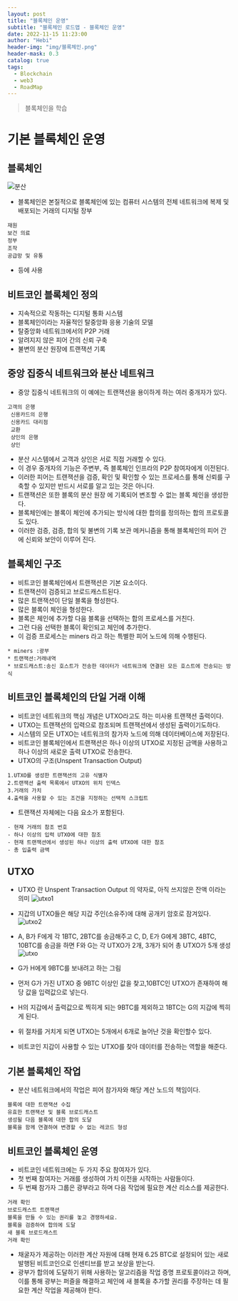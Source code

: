 ```yaml
---
layout: post
title: "블록체인 운영"
subtitle: "블록체인 로드맵 - 블록체인 운영"
date: 2022-11-15 11:23:00
author: "Hebi"
header-img: "img/블록체인.png"
header-mask: 0.3
catalog: true
tags:
  - Blockchain
  - web3
  - RoadMap
---
```


> 블록체인을 학습

# 기본 블록체인 운영

## 블록체인

![분산](https://user-images.githubusercontent.com/88940298/198505483-66075732-c717-417f-9b8e-2f44619071a7.png)

- 블록체인은 본질적으로 블록체인에 있는 컴퓨터 시스템의 전체 네트워크에 복제 및 배포되는 거래의 디지털 장부

```
재원
보건 의료
정부
조작
공급망 및 유통
```

- 등에 사용

## 비트코인 블록체인 정의

- 지속적으로 작동하는 디지털 통화 시스템
- 블록체인이라는 자율적인 탈중앙화 응용 기술의 모델
- 탈중앙화 네트워크에서의 P2P 거래
- 알려지지 않은 피어 간의 신뢰 구축
- 불변의 분산 원장에 트랜잭션 기록

## 중앙 집중식 네트워크와 분산 네트워크

- 중앙 집중식 네트워크의 이 예에는 트랜잭션을 용이하게 하는 여러 중개자가 있다.

```
고객의 은행
 신용카드의 은행
 신용카드 대리점
 교환
 상인의 은행
 상인
```

- 분산 시스템에서 고객과 상인은 서로 직접 거래할 수 있다.
- 이 경우 중개자의 기능은 주변부, 즉 블록체인 인프라의 P2P 참여자에게 이전된다.
- 이러한 피어는 트랜잭션을 검증, 확인 및 확인할 수 있는 프로세스를 통해 신뢰를 구축할 수 있지만 반드시 서로를 알고 있는 것은 아니다.
- 트랜잭션은 또한 블록의 분산 원장 에 기록되어 변조할 수 없는 블록 체인을 생성한다.
- 블록체인에는 블록이 체인에 추가되는 방식에 대한 합의를 정의하는 합의 프로토콜 도 있다.
- 이러한 검증, 검증, 합의 및 불변의 기록 보관 메커니즘을 통해 블록체인의 피어 간에 신뢰와 보안이 이루어 진다.

## 블록체인 구조

- 비트코인 블록체인에서 트랜잭션은 기본 요소이다.
- 트랜잭션이 검증되고 브로드캐스트된다.
- 많은 트랜잭션이 단일 블록을 형성한다.
- 많은 블록이 체인을 형성한다.
- 블록은 체인에 추가할 다음 블록을 선택하는 합의 프로세스를 거친다.
- 그런 다음 선택한 블록이 확인되고 체인에 추가한다.
- 이 검증 프로세스는 miners 라고 하는 특별한 피어 노드에 의해 수행된다.

```
* miners :광부
* 트랜잭션:거래내역
* 브로드캐스트:송신 호스트가 전송한 데이터가 네트워크에 연결된 모든 호스트에 전송되는 방식
```

## 비트코인 블록체인의 단일 거래 이해

- 비트코인 네트워크의 핵심 개념은 UTXO라고도 하는 미사용 트랜잭션 출력이다.
- UTXO는 트랜잭션의 입력으로 참조되며 트랜잭션에서 생성된 출력이기도하다.
- 시스템의 모든 UTXO는 네트워크의 참가자 노드에 의해 데이터베이스에 저장된다.
- 비트코인 블록체인에서 트랜잭션은 하나 이상의 UTXO로 지정된 금액을 사용하고 하나 이상의 새로운 출력 UTXO로 전송한다.
- UTXO의 구조(Unspent Transaction Output)

```
1.UTXO를 생성한 트랜잭션의 고유 식별자
2.트랜잭션 출력 목록에서 UTXO의 위치 인덱스
3.거래의 가치
4.출력을 사용할 수 있는 조건을 지정하는 선택적 스크립트
```

- 트랜잭션 자체에는 다음 요소가 포함된다.

```
- 현재 거래의 참조 번호
- 하나 이상의 입력 UTXO에 대한 참조
- 현재 트랜잭션에서 생성된 하나 이상의 출력 UTXO에 대한 참조
- 총 입출력 금액
```

## UTXO

- UTXO 란 Unspent Transaction Output 의 약자로, 아직 쓰지않은 잔액 이라는 의미
  ![utxo1](https://user-images.githubusercontent.com/88940298/198505562-e9c67a25-b0cb-4fdb-9323-896c5f9cf144.jpeg)

- 지갑의 UTXO들은 해당 지갑 주인(소유주)에 대해 공개키 암호로 잠겨있다.
  ![utxo2](https://user-images.githubusercontent.com/88940298/198505613-d29bf163-1efd-4125-aee8-839875aeb7a6.jpeg)

- A, B가 F에게 각 1BTC, 2BTC를 송금해주고 C, D, E가 G에게 3BTC, 4BTC, 10BTC를 송금을 하면 F와 G는 각 UTXO가 2개, 3개가 되어 총 UTXO가 5개 생성  
  ![utxo](https://user-images.githubusercontent.com/88940298/198505649-4a68d44b-312b-47bd-b199-40e060b811fe.jpeg)

- G가 H에게 9BTC를 보내려고 하는 그림
- 먼저 G가 가진 UTXO 중 9BTC 이상인 값을 찾고,10BTC인 UTXO가 존재하여 해당 값을 입력값으로 넣는다.
- H의 지갑에서 출력값으로 찍히게 되는 9BTC를 제외하고 1BTC는 G의 지갑에 찍히게 된다.
- 위 절차를 거치게 되면 UTXO는 5개에서 6개로 늘어난 것을 확인할수 있다.
- 비트코인 지갑이 사용할 수 있는 UTXO를 찾아 데이터를 전송하는 역할을 해준다.

## 기본 블록체인 작업

- 분산 네트워크에서의 작업은 피어 참가자와 해당 계산 노드의 책임이다.

```
블록에 대한 트랜잭션 수집
유효한 트랜잭션 및 블록 브로드캐스트
생성될 다음 블록에 대한 합의 도달
블록을 함께 연결하여 변경할 수 없는 레코드 형성
```

## 비트코인 블록체인 운영

- 비트코인 네트워크에는 두 가지 주요 참여자가 있다.
- 첫 번째 참여자는 거래를 생성하여 가치 이전을 시작하는 사람들이다.
- 두 번째 참가자 그룹은 광부라고 하며 다음 작업에 필요한 계산 리소스를 제공한다.

```
거래 확인
브로드캐스트 트랜잭션
블록을 만들 수 있는 권리를 놓고 경쟁하세요.
블록을 검증하여 합의에 도달
새 블록 브로드캐스트
거래 확인
```

- 채굴자가 제공하는 이러한 계산 자원에 대해 현재 6.25 BTC로 설정되어 있는 새로 발행된 비트코인으로 인센티브를 받고 보상을 받는다.
- 광부가 합의에 도달하기 위해 사용하는 알고리즘을 작업 증명 프로토콜이라고 하며, 이를 통해 광부는 퍼즐을 해결하고 체인에 새 블록을 추가할 권리를 주장하는 데 필요한 계산 작업을 제공해야 한다.
